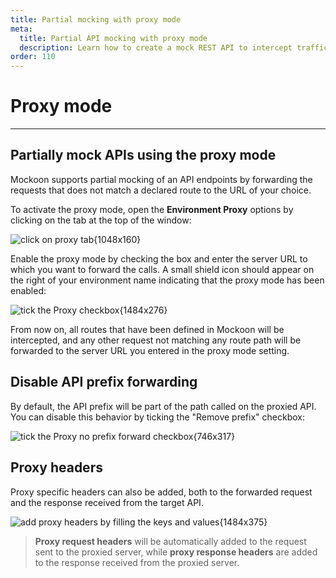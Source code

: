 ```yaml
---
title: Partial mocking with proxy mode
meta:
  title: Partial API mocking with proxy mode
  description: Learn how to create a mock REST API to intercept traffic and proxy requests to another JSON REST server with Mockoon
order: 110
---
```


# Proxy mode

---

## Partially mock APIs using the proxy mode

Mockoon supports partial mocking of an API endpoints by forwarding the requests that does not match a declared route to the URL of your choice.

To activate the proxy mode, open the **Environment Proxy** options by clicking on the tab at the top of the window:

![click on proxy tab{1048x160}](docs-img:open-proxy-options.png)

Enable the proxy mode by checking the box and enter the server URL to which you want to forward the calls. A small shield icon should appear on the right of your environment name indicating that the proxy mode has been enabled:

![tick the Proxy checkbox{1484x276}](docs-img:enable-proxy.png)

From now on, all routes that have been defined in Mockoon will be intercepted, and any other request not matching any route path will be forwarded to the server URL you entered in the proxy mode setting.

## Disable API prefix forwarding

By default, the API prefix will be part of the path called on the proxied API. You can disable this behavior by ticking the "Remove prefix" checkbox:

![tick the Proxy no prefix forward checkbox{746x317}](docs-img:proxy-no-forward.png)

## Proxy headers

Proxy specific headers can also be added, both to the forwarded request and the response received from the target API.

![add proxy headers by filling the keys and values{1484x375}](docs-img:proxy-headers.png)

> **Proxy request headers** will be automatically added to the request sent to the proxied server, while **proxy response headers** are added to the response received from the proxied server.
